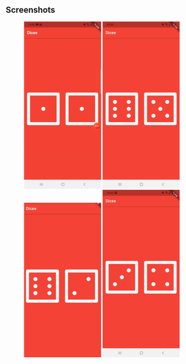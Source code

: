 ## Screenshots
<p align="center">
<img src="screenshots/screenrec.gif" width="40%">
<img src="screenshots/ss1.jpg" width="40%">
<img src="screenshots/ss2.jpg" width="40%" >
<img src="screenshots/ss3.jpg" width="40%" >
</p>

